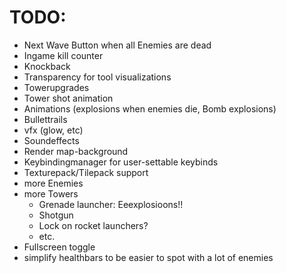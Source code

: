 # TODO:

- Next Wave Button when all Enemies are dead
- Ingame kill counter
- Knockback
- Transparency for tool visualizations
- Towerupgrades
- Tower shot animation
- Animations (explosions when enemies die, Bomb explosions)
- Bullettrails
- vfx (glow, etc)
- Soundeffects
- Render map-background
- Keybindingmanager for user-settable keybinds
- Texturepack/Tilepack support
- more Enemies
- more Towers
  - Grenade launcher: Eeexplosioons!!
  - Shotgun
  - Lock on rocket launchers?
  - etc.
- Fullscreen toggle
- simplify healthbars to be easier to spot with a lot of enemies
